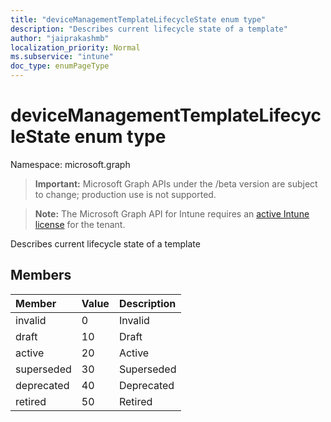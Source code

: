 ```yaml
---
title: "deviceManagementTemplateLifecycleState enum type"
description: "Describes current lifecycle state of a template"
author: "jaiprakashmb"
localization_priority: Normal
ms.subservice: "intune"
doc_type: enumPageType
---
```


# deviceManagementTemplateLifecycleState enum type

Namespace: microsoft.graph

> **Important:** Microsoft Graph APIs under the /beta version are subject to change; production use is not supported.

> **Note:** The Microsoft Graph API for Intune requires an [active Intune license](https://go.microsoft.com/fwlink/?linkid=839381) for the tenant.

Describes current lifecycle state of a template

## Members
|Member|Value|Description|
|:---|:---|:---|
|invalid|0|Invalid|
|draft|10|Draft|
|active|20|Active|
|superseded|30|Superseded|
|deprecated|40|Deprecated|
|retired|50|Retired|